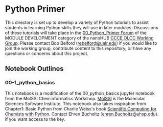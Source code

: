 # Python Primer
This directory is set up to develop a variety of Python tutorials to assist students in learning Python skills they will use in later modules. Discussions of these tutorials will take place in the [00_Python_Primer Forum](https://nanohub.org/groups/ccce/forum/module-development/0-general-discussion-and-information) of the MODULE DEVELOPMENT category of the nanoHUB [CCCE OLCC Working Group](https://nanohub.org/groups/ccce/forum). Please contact Bob Belford (rebelford@ualr.edu) if you would like to join the working group, contribute content to this repository, or have any questions or concerns about this project.

## Notebook Outlines
### 00-1_python_basics
This notebook is a modification of the 00_python_basics jupyter notebook from the MolSSI Cheminformatics Workshop. [MolSSI](https://molssi.org/) is the Molecular Sciences Software Institute. This notebook also takes inspiration from Chapter1: Basic Python from Charlie Weiss's book [Scientific Computing for Chemists with Python](https://weisscharlesj.github.io/SciCompforChemists/notebooks/introduction/intro.html). Contact Ehren Bucholtz (ehren.Bucholtz@uhsp.edu). if you want access to the key. 